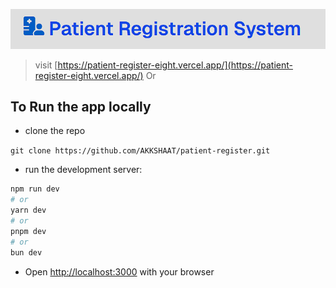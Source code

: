 ![App Screenshot](https://raw.githubusercontent.com/AKKSHAAT/patient-register/refs/heads/master/public/image.png)
> visit [https://patient-register-eight.vercel.app/](https://patient-register-eight.vercel.app/) Or
## To Run the app locally

- clone the repo 

```git clone https://github.com/AKKSHAAT/patient-register.git```

- run the development server:

```bash
npm run dev
# or
yarn dev
# or
pnpm dev
# or
bun dev
```

- Open [http://localhost:3000](http://localhost:3000) with your browser


